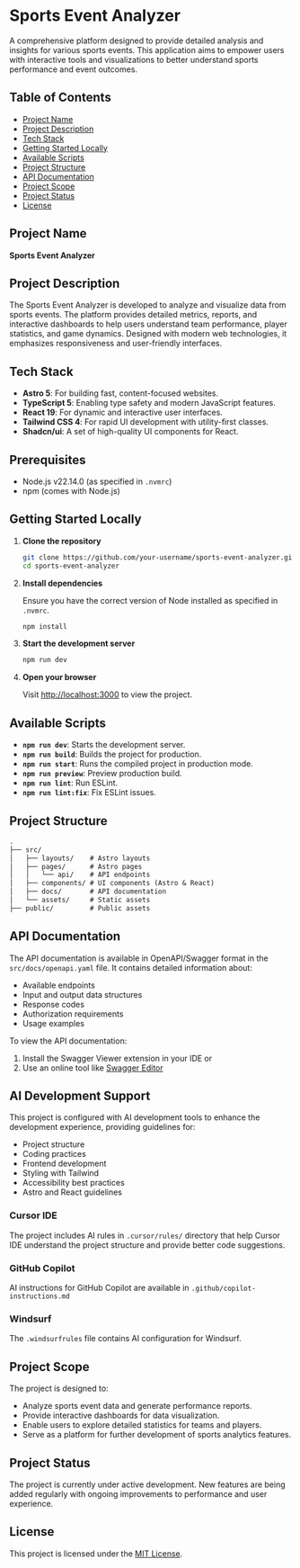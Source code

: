 # Sports Event Analyzer

A comprehensive platform designed to provide detailed analysis and insights for various sports events. This application aims to empower users with interactive tools and visualizations to better understand sports performance and event outcomes.

## Table of Contents

- [Project Name](#project-name)
- [Project Description](#project-description)
- [Tech Stack](#tech-stack)
- [Getting Started Locally](#getting-started-locally)
- [Available Scripts](#available-scripts)
- [Project Structure](#project-structure)
- [API Documentation](#api-documentation)
- [Project Scope](#project-scope)
- [Project Status](#project-status)
- [License](#license)

## Project Name

**Sports Event Analyzer**

## Project Description

The Sports Event Analyzer is developed to analyze and visualize data from sports events. The platform provides detailed metrics, reports, and interactive dashboards to help users understand team performance, player statistics, and game dynamics. Designed with modern web technologies, it emphasizes responsiveness and user-friendly interfaces.

## Tech Stack

- **Astro 5**: For building fast, content-focused websites.
- **TypeScript 5**: Enabling type safety and modern JavaScript features.
- **React 19**: For dynamic and interactive user interfaces.
- **Tailwind CSS 4**: For rapid UI development with utility-first classes.
- **Shadcn/ui**: A set of high-quality UI components for React.

## Prerequisites

- Node.js v22.14.0 (as specified in `.nvmrc`)
- npm (comes with Node.js)

## Getting Started Locally

1. **Clone the repository**

   ```sh
   git clone https://github.com/your-username/sports-event-analyzer.git
   cd sports-event-analyzer
   ```

2. **Install dependencies**

   Ensure you have the correct version of Node installed as specified in `.nvmrc`.

   ```sh
   npm install
   ```

3. **Start the development server**

   ```sh
   npm run dev
   ```

4. **Open your browser**

   Visit [http://localhost:3000](http://localhost:3000) to view the project.

## Available Scripts

- **`npm run dev`**: Starts the development server.
- **`npm run build`**: Builds the project for production.
- **`npm run start`**: Runs the compiled project in production mode.
- **`npm run preview`**: Preview production build.
- **`npm run lint`**: Run ESLint.
- **`npm run lint:fix`**: Fix ESLint issues.

## Project Structure

```md
.
├── src/
│   ├── layouts/    # Astro layouts
│   ├── pages/      # Astro pages
│   │   └── api/    # API endpoints
│   ├── components/ # UI components (Astro & React)
│   ├── docs/       # API documentation
│   └── assets/     # Static assets
├── public/         # Public assets
```

## API Documentation

The API documentation is available in OpenAPI/Swagger format in the `src/docs/openapi.yaml` file. 
It contains detailed information about:
- Available endpoints
- Input and output data structures
- Response codes
- Authorization requirements
- Usage examples

To view the API documentation:
1. Install the Swagger Viewer extension in your IDE or
2. Use an online tool like [Swagger Editor](https://editor.swagger.io/)

## AI Development Support

This project is configured with AI development tools to enhance the development experience, providing guidelines for:

- Project structure
- Coding practices
- Frontend development
- Styling with Tailwind
- Accessibility best practices
- Astro and React guidelines

### Cursor IDE

The project includes AI rules in `.cursor/rules/` directory that help Cursor IDE understand the project structure and provide better code suggestions.

### GitHub Copilot

AI instructions for GitHub Copilot are available in `.github/copilot-instructions.md`

### Windsurf

The `.windsurfrules` file contains AI configuration for Windsurf.

## Project Scope

The project is designed to:

- Analyze sports event data and generate performance reports.
- Provide interactive dashboards for data visualization.
- Enable users to explore detailed statistics for teams and players.
- Serve as a platform for further development of sports analytics features.

## Project Status

The project is currently under active development. New features are being added regularly with ongoing improvements to performance and user experience.

## License

This project is licensed under the [MIT License](LICENSE).

